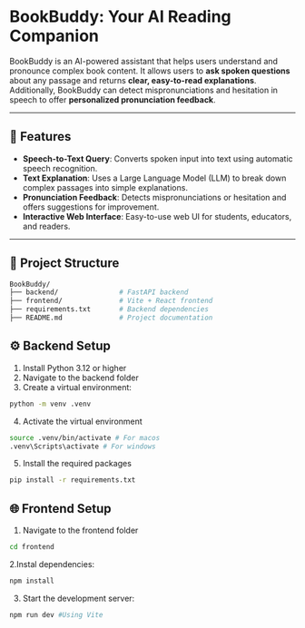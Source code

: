 # BookBuddy: Your AI Reading Companion

BookBuddy is an AI-powered assistant that helps users understand and pronounce complex book content. It allows users to **ask spoken questions** about any passage and returns **clear, easy-to-read explanations**. Additionally, BookBuddy can detect mispronunciations and hesitation in speech to offer **personalized pronunciation feedback**.

---

## 🎯 Features

- **Speech-to-Text Query**: Converts spoken input into text using automatic speech recognition.
- **Text Explanation**: Uses a Large Language Model (LLM) to break down complex passages into simple explanations.
- **Pronunciation Feedback**: Detects mispronunciations or hesitation and offers suggestions for improvement.
- **Interactive Web Interface**: Easy-to-use web UI for students, educators, and readers.

---

## 🧠 Project Structure

```bash
BookBuddy/
├── backend/               # FastAPI backend
├── frontend/              # Vite + React frontend
├── requirements.txt       # Backend dependencies
├── README.md              # Project documentation
```

## ⚙️ Backend Setup

1. Install Python 3.12 or higher
2. Navigate to the backend folder
3. Create a virtual environment:

```bash
python -m venv .venv
```

4. Activate the virtual environment

```bash
source .venv/bin/activate # For macos
.venv\Scripts\activate # For windows
```

5. Install the required packages

```bash
pip install -r requirements.txt
```

## 🌐 Frontend Setup

1. Navigate to the frontend folder

```bash
cd frontend
```

2.Instal dependencies:

```bash
npm install
```

3. Start the development server:

```bash
npm run dev #Using Vite
```
